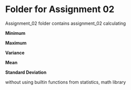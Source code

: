 # Folder for Assignment 02

Assignment_02 folder contains assignment_02 calculating 

**Minimum**

**Maximum**

**Variance**

**Mean**

**Standard Deviation** 

without using builtin functions from statistics, math library

